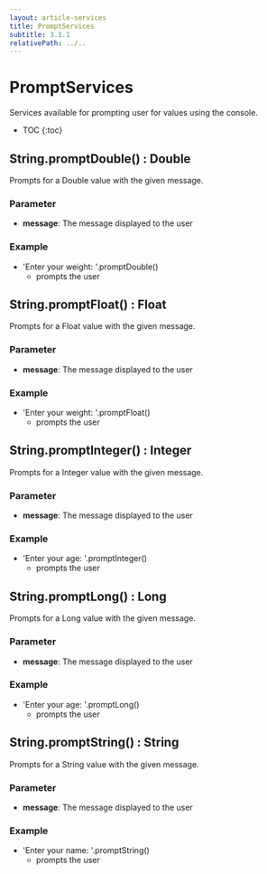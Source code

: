 ```yaml
---
layout: article-services
title: PromptServices
subtitle: 3.1.1
relativePath: ../..
---
```


<!--
/********************************************************************************
** Copyright (c) 2015 Obeo.
** All rights reserved. This program and the accompanying materials
** are made available under the terms of the Eclipse Public License v1.0
** which accompanies this distribution, and is available at
** http://www.eclipse.org/legal/epl-v10.html
**
** Contributors:
**    Stephane Begaudeau (Obeo) - initial API and implementation
*********************************************************************************/
-->

# PromptServices

Services available for prompting user for values using the console.

* TOC
{:toc}

## String.promptDouble() : Double

Prompts for a Double value with the given message.

### Parameter

* **message**: The message displayed to the user

### Example

* 'Enter your weight: '.promptDouble()
  * prompts the user

## String.promptFloat() : Float

Prompts for a Float value with the given message.

### Parameter

* **message**: The message displayed to the user

### Example

* 'Enter your weight: '.promptFloat()
  * prompts the user

## String.promptInteger() : Integer

Prompts for a Integer value with the given message.

### Parameter

* **message**: The message displayed to the user

### Example

* 'Enter your age: '.promptInteger()
  * prompts the user

## String.promptLong() : Long

Prompts for a Long value with the given message.

### Parameter

* **message**: The message displayed to the user

### Example

* 'Enter your age: '.promptLong()
  * prompts the user

## String.promptString() : String

Prompts for a String value with the given message.

### Parameter

* **message**: The message displayed to the user

### Example

* 'Enter your name: '.promptString()
  * prompts the user



